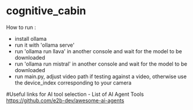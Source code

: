 # cognitive_cabin

How to run :

- install ollama
- run it with 'ollama serve'
- run 'ollama run llava' in another console and wait for the model to be downloaded
- run 'ollama run mistral' in another console and wait for the model to be downloaded
- run main.py, adjust video path if testing against a video, otherwise use the device_index corresponding to your camera

#Useful links for AI tool selection - List of AI Agent Tools
   https://github.com/e2b-dev/awesome-ai-agents


